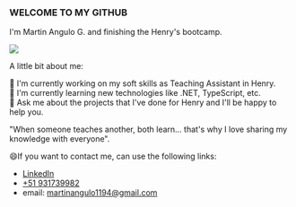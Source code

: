 ### WELCOME TO MY GITHUB
I'm Martin Angulo G. and finishing the Henry's bootcamp.

<img
src="https://lh3.googleusercontent.com/drive-viewer/AJc5JmSYbdAgRgp-qHKGypvt43gPCdRFdjMK4Nom0rUxairymfO6wpgjAm7zUXkgEQzn9zYO6V9y3FM=w1920-h937"/> 

A little bit about me:

🔭 I'm currently working on my soft skills as Teaching Assistant in Henry. <br/>
🌱 I'm currently learning new technologies like .NET, TypeScript, etc. <br/>
💬 Ask me about the projects that I've done for Henry and I'll be happy to help you.<br/>

"When someone teaches another, both learn...
that's why I love sharing my knowledge with everyone".

😄If you want to contact me, can use the following links:
* [LinkedIn](https://www.linkedin.com/in/martinangulo1194/)
* [+51 931739982](https://api.whatsapp.com/send/?phone=51931739982&text=Te+vi+en+Github&type=phone_number&app_absent=0)
* email: martinangulo1194@gmail.com
<!--
**MartinAngulo/MartinAngulo** is a ✨ _special_ ✨ repository because its `README.md` (this file) appears on your GitHub profile.

Here are some ideas to get you started:

- 🔭 I’m currently working on ...
- 🌱 I’m currently learning ...
- 👯 I’m looking to collaborate on ...
- 🤔 I’m looking for help with ...
- 💬 Ask me about ...
- 📫 How to reach me: ...
- 😄 Pronouns: ...
- ⚡ Fun fact: ...
-->



